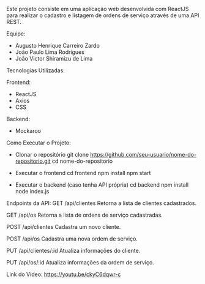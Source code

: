 Este projeto consiste em uma aplicação web desenvolvida com ReactJS para realizar o cadastro e listagem de ordens de serviço através de uma API REST.

Equipe:
- Augusto Henrique Carreiro Zardo
- João Paulo Lima Rodrigues
- João Victor Shiramizu de Lima


Tecnologias Utilizadas:

Frontend:
- ReactJS
- Axios
- CSS

Backend:
- Mockaroo


Como Executar o Projeto:
- Clonar o repositório
git clone https://github.com/seu-usuario/nome-do-repositorio.git
cd nome-do-repositorio

- Executar o frontend
cd frontend
npm install
npm start

- Executar o backend (caso tenha API própria)
cd backend
npm install
node index.js



Endpoints da API:
GET /api/clientes
Retorna a lista de clientes cadastrados.

GET /api/os
Retorna a lista de ordens de serviço cadastradas.

POST /api/clientes
Cadastra um novo cliente.

POST /api/os
Cadastra uma nova ordem de serviço.

PUT /api/clientes/:id
Atualiza informações do cliente.

PUT /api/os/:id
Atualiza informações da ordem de serviço.



Link do Vídeo: https://youtu.be/ckyC6dqwr-c

